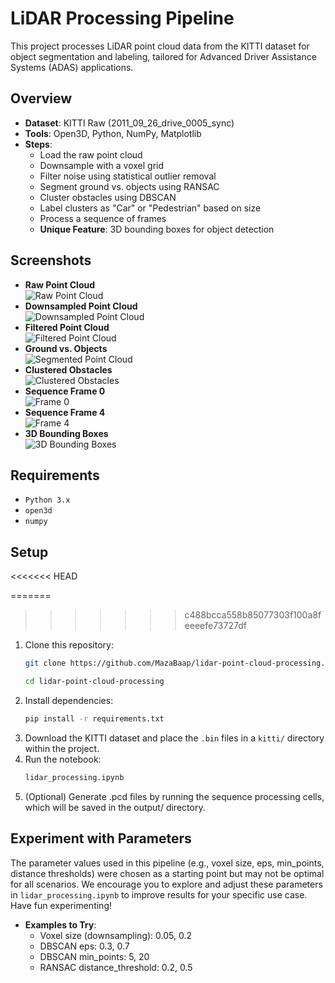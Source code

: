 # LiDAR Processing Pipeline

This project processes LiDAR point cloud data from the KITTI dataset for object segmentation and labeling, tailored for Advanced Driver Assistance Systems (ADAS) applications.

## Overview
- **Dataset**: KITTI Raw (2011_09_26_drive_0005_sync)
- **Tools**: Open3D, Python, NumPy, Matplotlib
- **Steps**: 
  - Load the raw point cloud
  - Downsample with a voxel grid
  - Filter noise using statistical outlier removal
  - Segment ground vs. objects using RANSAC
  - Cluster obstacles using DBSCAN
  - Label clusters as "Car" or "Pedestrian" based on size
  - Process a sequence of frames
  - **Unique Feature**: 3D bounding boxes for object detection

## Screenshots
- **Raw Point Cloud**  
  ![Raw Point Cloud](raw.png)
- **Downsampled Point Cloud**  
  ![Downsampled Point Cloud](downsampled.png)
- **Filtered Point Cloud**  
  ![Filtered Point Cloud](filtered.png)
- **Ground vs. Objects**  
  ![Segmented Point Cloud](segmented.png)
- **Clustered Obstacles**  
  ![Clustered Obstacles](clustered.png)
- **Sequence Frame 0**  
  ![Frame 0](Frame_0.png)
- **Sequence Frame 4**  
  ![Frame 4](Frame_4.png)
- **3D Bounding Boxes**  
  ![3D Bounding Boxes](bounding_boxes.png)

## Requirements
- `Python 3.x`
- `open3d`
- `numpy`

## Setup
<<<<<<< HEAD

=======
>>>>>>> c488bcca558b85077303f100a8feeeefe73727df
1. Clone this repository:
      ```bash
      git clone https://github.com/MazaBaap/lidar-point-cloud-processing.git

      cd lidar-point-cloud-processing

2. Install dependencies:
      ```bash
      pip install -r requirements.txt

3. Download the KITTI dataset and place the `.bin` files in a `kitti/` directory within the project.
4. Run the notebook:
      ```bash
      lidar_processing.ipynb

5. (Optional) Generate .pcd files by running the sequence processing cells, which will be saved in the output/ directory.

## Experiment with Parameters
The parameter values used in this pipeline (e.g., voxel size, eps, min_points, distance thresholds) were chosen as a starting point but may not be optimal for all scenarios. We encourage you to explore and adjust these parameters in `lidar_processing.ipynb` to improve results for your specific use case. Have fun experimenting!
- **Examples to Try**:
  - Voxel size (downsampling): 0.05, 0.2
  - DBSCAN eps: 0.3, 0.7
  - DBSCAN min_points: 5, 20
  - RANSAC distance_threshold: 0.2, 0.5
